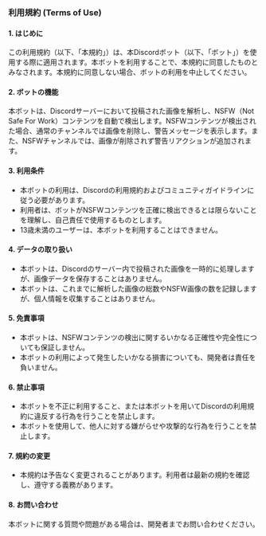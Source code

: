 ### 利用規約 (Terms of Use)

#### 1. はじめに
この利用規約（以下、「本規約」）は、本Discordボット（以下、「ボット」）を使用する際に適用されます。本ボットを利用することで、本規約に同意したものとみなされます。本規約に同意しない場合、ボットの利用を中止してください。

#### 2. ボットの機能
本ボットは、Discordサーバーにおいて投稿された画像を解析し、NSFW（Not Safe For Work）コンテンツを自動で検出します。NSFWコンテンツが検出された場合、通常のチャンネルでは画像を削除し、警告メッセージを表示します。また、NSFWチャンネルでは、画像が削除されず警告リアクションが追加されます。

#### 3. 利用条件
- 本ボットの利用は、Discordの利用規約およびコミュニティガイドラインに従う必要があります。
- 利用者は、ボットがNSFWコンテンツを正確に検出できるとは限らないことを理解し、自己責任で使用するものとします。
- 13歳未満のユーザーは、本ボットを利用することはできません。

#### 4. データの取り扱い
- 本ボットは、Discordのサーバー内で投稿された画像を一時的に処理しますが、画像データを保存することはありません。
- 本ボットは、これまでに解析した画像の総数やNSFW画像の数を記録しますが、個人情報を収集することはありません。

#### 5. 免責事項
- 本ボットは、NSFWコンテンツの検出に関するいかなる正確性や完全性についても保証しません。
- 本ボットの利用によって発生したいかなる損害についても、開発者は責任を負いません。

#### 6. 禁止事項
- 本ボットを不正に利用すること、または本ボットを用いてDiscordの利用規約に違反する行為を行うことを禁止します。
- 本ボットを使用して、他人に対する嫌がらせや攻撃的な行為を行うことを禁止します。

#### 7. 規約の変更
- 本規約は予告なく変更されることがあります。利用者は最新の規約を確認し、遵守する義務があります。

#### 8. お問い合わせ
本ボットに関する質問や問題がある場合は、開発者までお問い合わせください。
